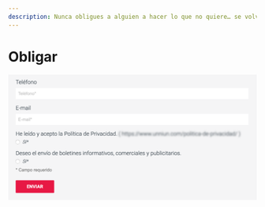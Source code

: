 ```yaml
---
description: Nunca obligues a alguien a hacer lo que no quiere… se volverá en tu contra
---
```


# Obligar

![No puedes obligarme a recibir tu spam :\(](../.gitbook/assets/obligacion.png)

